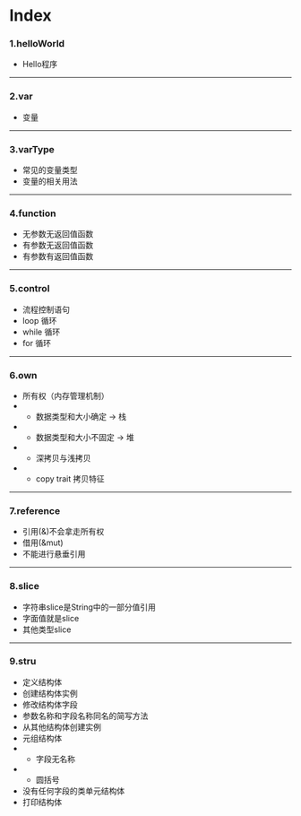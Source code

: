 # Index
### 1.helloWorld 
- Hello程序
***
### 2.var
- 变量
***
### 3.varType
- 常见的变量类型
- 变量的相关用法
***
### 4.function
- 无参数无返回值函数
- 有参数无返回值函数
- 有参数有返回值函数
***
### 5.control
- 流程控制语句
- loop 循环
- while 循环
- for 循环
***
### 6.own
- 所有权（内存管理机制）
- - 数据类型和大小确定 -> 栈
- - 数据类型和大小不固定 -> 堆
- - 深拷贝与浅拷贝
- - copy trait 拷贝特征
***
### 7.reference
- 引用(&)不会拿走所有权
- 借用(&mut)
- 不能进行悬垂引用
***
### 8.slice
- 字符串slice是String中的一部分值引用
- 字面值就是slice
- 其他类型slice
***
### 9.stru
- 定义结构体
- 创建结构体实例
- 修改结构体字段
- 参数名称和字段名称同名的简写方法
- 从其他结构体创建实例
- 元组结构体
- - 字段无名称
- - 圆括号
- 没有任何字段的类单元结构体
- 打印结构体